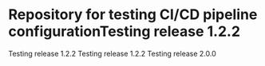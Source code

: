 # Repository for testing CI/CD pipeline configurationTesting release 1.2.2
Testing release 1.2.2
Testing release 1.2.2
Testing release 2.0.0
